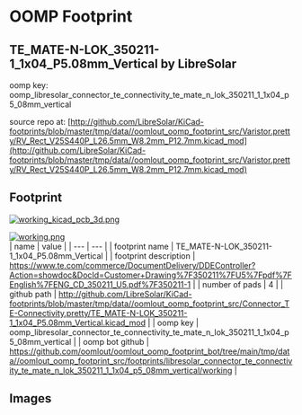 # OOMP Footprint  
## TE_MATE-N-LOK_350211-1_1x04_P5.08mm_Vertical  by LibreSolar  
  
oomp key: oomp_libresolar_connector_te_connectivity_te_mate_n_lok_350211_1_1x04_p5_08mm_vertical  
  
source repo at: [http://github.com/LibreSolar/KiCad-footprints/blob/master/tmp/data//oomlout_oomp_footprint_src/Varistor.pretty/RV_Rect_V25S440P_L26.5mm_W8.2mm_P12.7mm.kicad_mod](http://github.com/LibreSolar/KiCad-footprints/blob/master/tmp/data//oomlout_oomp_footprint_src/Varistor.pretty/RV_Rect_V25S440P_L26.5mm_W8.2mm_P12.7mm.kicad_mod)  
## Footprint  
  
[![working_kicad_pcb_3d.png](working_kicad_pcb_3d_600.png)](working_kicad_pcb_3d.png)  
  
[![working.png](working_600.png)](working.png)  
| name | value | 
| --- | --- | 
| footprint name | TE_MATE-N-LOK_350211-1_1x04_P5.08mm_Vertical | 
| footprint description | https://www.te.com/commerce/DocumentDelivery/DDEController?Action=showdoc&DocId=Customer+Drawing%7F350211%7FU5%7Fpdf%7FEnglish%7FENG_CD_350211_U5.pdf%7F350211-1 | 
| number of pads | 4 | 
| github path | http://github.com/LibreSolar/KiCad-footprints/blob/master/tmp/data//oomlout_oomp_footprint_src/Connector_TE-Connectivity.pretty/TE_MATE-N-LOK_350211-1_1x04_P5.08mm_Vertical.kicad_mod | 
| oomp key | oomp_libresolar_connector_te_connectivity_te_mate_n_lok_350211_1_1x04_p5_08mm_vertical | 
| oomp bot github | https://github.com/oomlout/oomlout_oomp_footprint_bot/tree/main/tmp/data//oomlout_oomp_footprint_src/footprints/libresolar_connector_te_connectivity_te_mate_n_lok_350211_1_1x04_p5_08mm_vertical/working | 
## Images  
